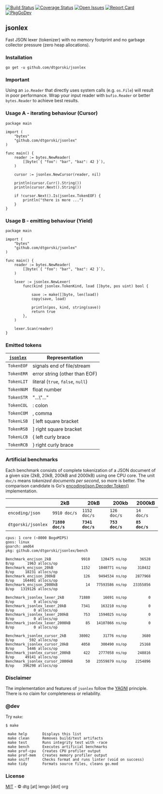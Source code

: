 [![Build Status](https://travis-ci.org/dtgorski/jsonlex.svg?branch=master)](https://travis-ci.org/dtgorski/jsonlex)
[![Coverage Status](https://coveralls.io/repos/github/dtgorski/jsonlex/badge.svg?branch=master)](https://coveralls.io/github/dtgorski/jsonlex?branch=master)
[![Open Issues](https://img.shields.io/github/issues/dtgorski/jsonlex.svg)](https://github.com/dtgorski/jsonlex/issues)
[![Report Card](https://goreportcard.com/badge/github.com/dtgorski/jsonlex)](https://goreportcard.com/report/github.com/dtgorski/jsonlex)
[![PkgGoDev](https://pkg.go.dev/badge/github.com/dtgorski/jsonlex)](https://pkg.go.dev/github.com/dtgorski/jsonlex)

## jsonlex

Fast JSON lexer (tokenizer) with no memory footprint and no garbage collector pressure (zero heap allocations).

### Installation
```
go get -u github.com/dtgorski/jsonlex
```

### Important
Using an ```io.Reader``` that directly uses system calls (e.g. ```os.File```) will result in poor performance. Wrap your input reader with ```bufio.Reader``` or better ```bytes.Reader``` to achieve best results.

### Usage A - iterating behaviour (Cursor)
```
package main

import (
    "bytes"
    "github.com/dtgorski/jsonlex"
)

func main() {
    reader := bytes.NewReader(
        []byte(`{ "foo": "bar", "baz": 42 }`),
    )

    cursor := jsonlex.NewCursor(reader, nil)

    println(cursor.Curr().String())
    println(cursor.Next().String())

    if !cursor.Next().Is(jsonlex.TokenEOF) {
        println("there is more ...")
    }
}
```

### Usage B - emitting behaviour (Yield)
```
package main

import (
    "bytes"
    "github.com/dtgorski/jsonlex"
)

func main() {
    reader := bytes.NewReader(
        []byte(`{ "foo": "bar", "baz": 42 }`),
    )

    lexer := jsonlex.NewLexer(
        func(kind jsonlex.TokenKind, load []byte, pos uint) bool {

            save := make([]byte, len(load))
            copy(save, load)

            println(pos, kind, string(save))
            return true
        },
    )

    lexer.Scan(reader)
}
```

### Emitted tokens
| [```jsonlex```](https://pkg.go.dev/github.com/dtgorski/jsonlex) | Representation
| --- | ---
|```TokenEOF``` | signals end of file/stream
|```TokenERR``` | error string (other than EOF)
|```TokenLIT``` | literal (```true```, ```false```, ```null```)
|```TokenNUM``` | float number
|```TokenSTR``` | "...\\"..."
|```TokenCOL``` | : colon
|```TokenCOM``` | , comma
|```TokenLSB``` | [ left square bracket
|```TokenRSB``` | ] right square bracket
|```TokenLCB``` | { left curly brace
|```TokenRCB``` | } right curly brace

### Artificial benchmarks

Each benchmark consists of complete tokenization of a JSON document of a given size (2kB, 20kB, 200kB and 2000kB) using one CPU core. The unit ```doc/s``` means _tokenized documents per second_, so more is better. 
The comparison candidate is Go's [encoding/json.Decoder.Token()](https://golang.org/pkg/encoding/json/#Decoder.Token) implementation.

| |2kB|20kB|200kb|2000kB
| --- | --- | --- | --- | ---
|```encoding/json```|```9910 doc/s```|```1152 doc/s```|```126 doc/s```|```14 doc/s```
|```dtgorski/jsonlex```|**```71880 doc/s```**|**```7341 doc/s```**|**```753 doc/s```**|**```85 doc/s```**

```
cpus: 1 core (~8000 BogoMIPS)
goos: linux
goarch: amd64
pkg: github.com/dtgorski/jsonlex/bench

Benchmark_encjson_2kB              9910     120475 ns/op      36528 B/op      1963 allocs/op
Benchmark_encjson_20kB             1152    1040771 ns/op     318432 B/op     18231 allocs/op
Benchmark_encjson_200kB             126    9494534 ns/op    2877968 B/op    164401 allocs/op
Benchmark_encjson_2000kB             14   77593586 ns/op   23355856 B/op   1319126 allocs/op

Benchmark_jsonlex_lexer_2kB       71880      16691 ns/op          0 B/op         0 allocs/op
Benchmark_jsonlex_lexer_20kB       7341     163210 ns/op          0 B/op         0 allocs/op
Benchmark_jsonlex_lexer_200kB       753    1594025 ns/op          0 B/op         0 allocs/op
Benchmark_jsonlex_lexer_2000kB       85   14107866 ns/op          0 B/op         0 allocs/op

Benchmark_jsonlex_cursor_2kB      38002      31776 ns/op       3680 B/op       592 allocs/op
Benchmark_jsonlex_cursor_20kB      4058     300490 ns/op      25168 B/op      5446 allocs/op
Benchmark_jsonlex_cursor_200kB      422    2777058 ns/op     248816 B/op     49141 allocs/op
Benchmark_jsonlex_cursor_2000kB      50   23559879 ns/op    2254896 B/op    396298 allocs/op
```

### Disclaimer
The implementation and features of ```jsonlex``` follow the [YAGNI](https://en.wikipedia.org/wiki/You_aren%27t_gonna_need_it) principle.
There is no claim for completeness or reliability.

### @dev
Try ```make```:
```
$ make

 make help       Displays this list
 make clean      Removes build/test artifacts
 make test       Runs integrity test with -race
 make bench      Executes artificial benchmarks
 make prof-cpu   Creates CPU profiler output
 make prof-mem   Creates memory profiler output
 make sniff      Checks format and runs linter (void on success)
 make tidy       Formats source files, cleans go.mod
```

### License
[MIT](https://opensource.org/licenses/MIT) - © dtg [at] lengo [dot] org
